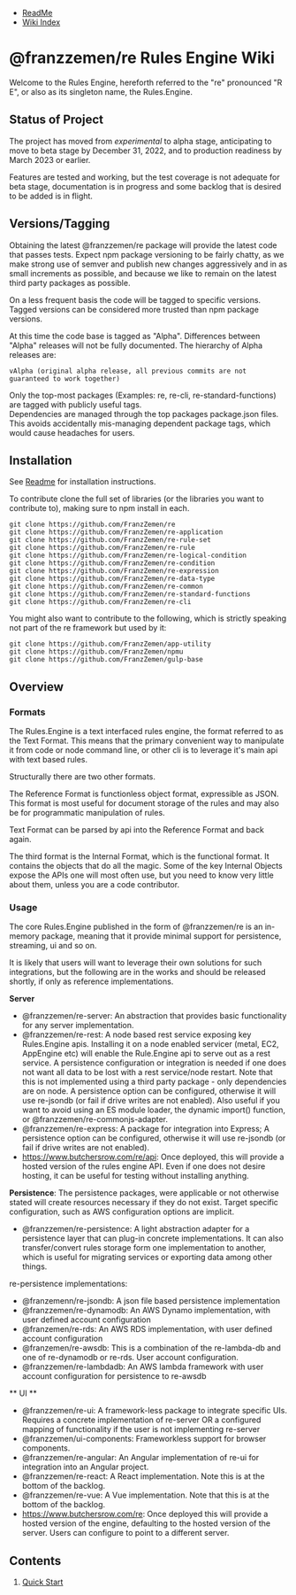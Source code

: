 - [ReadMe](../ReadMe.md)
- [Wiki Index](./WikiIndex.md)

# @franzzemen/re Rules Engine Wiki

Welcome to the Rules Engine, hereforth referred to the "re" pronounced "R E", or also as its singleton name, the
Rules.Engine.

## Status of Project

The project has moved from _experimental_ to alpha stage, anticipating to move to beta stage by December 31, 2022, and
to production readiness by March 2023 or earlier.

Features are tested and working, but the test coverage is not adequate for beta stage, documentation is in progress and
some backlog that is desired to be added is in flight.

## Versions/Tagging

Obtaining the latest @franzzemen/re package will provide the latest code that passes tests. Expect npm package
versioning to be fairly chatty, as we make strong use of semver and publish new changes aggressively and in as small
increments as possible, and because we like to remain on the latest third party packages as possible.

On a less frequent basis the code will be tagged to specific versions. Tagged versions can be considered more trusted
than npm package versions.

At this time the code base is tagged as "Alpha". Differences between "Alpha" releases will not be fully documented. The
hierarchy of Alpha releases are:

    vAlpha (original alpha release, all previous commits are not guaranteed to work together)

Only the top-most packages (Examples: re, re-cli, re-standard-functions) are tagged with publicly useful tags.  
Dependencies are managed through the top packages package.json files. This avoids accidentally mis-managing dependent
package tags, which would cause headaches for users.

## Installation

See [Readme](../ReadMe.md) for installation instructions.

To contribute clone the full set of libraries (or the libraries you want to contribute to), making sure to npm install
in each.

    git clone https://github.com/FranzZemen/re 
    git clone https://github.com/FranzZemen/re-application
    git clone https://github.com/FranzZemen/re-rule-set
    git clone https://github.com/FranzZemen/re-rule
    git clone https://github.com/FranzZemen/re-logical-condition
    git clone https://github.com/FranzZemen/re-condition
    git clone https://github.com/FranzZemen/re-expression
    git clone https://github.com/FranzZemen/re-data-type
    git clone https://github.com/FranzZemen/re-common
    git clone https://github.com/FranzZemen/re-standard-functions
    git clone https://github.com/FranzZemen/re-cli

You might also want to contribute to the following, which is strictly speaking not part of the re framework but used by
it:

    git clone https://github.com/FranzZemen/app-utility
    git clone https://github.com/FranzZemen/npmu
    git clone https://github.com/FranzZemen/gulp-base

## Overview

### Formats

The Rules.Engine is a text interfaced rules engine, the format referred to as the Text Format. This means that the
primary convenient way to manipulate it from code or node command line, or other cli is to leverage it's main api with
text based rules.

Structurally there are two other formats.

The Reference Format is functionless object format, expressible as JSON. This format is most useful for document storage
of the rules and may also be for programmatic manipulation of rules.

Text Format can be parsed by api into the Reference Format and back again.

The third format is the Internal Format, which is the functional format. It contains the objects that do all the magic.
Some of the key Internal Objects expose the APIs one will most often use, but you need to know very little about them,
unless you are a code contributor.

### Usage

The core Rules.Engine published in the form of @franzzemen/re is an in-memory package, meaning that it provide minimal
support for persistence, streaming, ui and so on.

It is likely that users will want to leverage their own solutions for such integrations, but the following are in the
works and should be released shortly, if only as reference implementations.

**Server**

- @franzzemen/re-server:  An abstraction that provides basic functionality for any server implementation.
- @franzzemen/re-rest:  A node based rest service exposing key Rules.Engine apis. Installing it on a node enabled
  servicer (metal, EC2, AppEngine etc) will enable the Rule.Engine api to serve out as a rest service. A persistence
  configuration or integration is needed if one does not want all data to be lost with a rest service/node restart. Note
  that this is not implemented using a third party package - only dependencies are on node. A persistence option can be
  configured, otherwise it will use re-jsondb (or fail if drive writes are not enabled).  Also useful if you want to 
  avoid using an ES module loader, the dynamic import() function, or @franzzemen/re-commonjs-adapter.
- @franzzemen/re-express:  A package for integration into Express; A persistence option can be configured, otherwise it
  will use re-jsondb (or fail if drive writes are not enabled).
- https://www.butchersrow.com/re/api:  Once deployed, this will provide a hosted version of the rules engine API. 
  Even if one does not desire hosting, it can be useful for testing without installing anything.  

**Persistence**:
The persistence packages, were applicable or not otherwise stated will create resources necessary if they do not exist.
Target specific configuration, such as AWS configuration options are implicit.

- @franzzemen/re-persistence:  A light abstraction adapter for a persistence layer that can plug-in concrete
  implementations. It can also transfer/convert rules storage form one implementation to another, which is useful for
  migrating services or exporting data among other things.

re-persistence implementations:

- @franzemenn/re-jsondb:  A json file based persistence implementation
- @franzzemen/re-dynamodb:  An AWS Dynamo implementation, with user defined account configuration
- @franzemen/re-rds: An AWS RDS implementation, with user defined account configuration
- @franzemen/re-awsdb:  This is a combination of the re-lambda-db and one of re-dynamodb or re-rds. User account
  configuration.
- @franzzemen/re-lambdadb:  An AWS lambda framework with user account configuration for persistence to re-awsdb

** UI **

- @franzzemen/re-ui:  A framework-less package to integrate specific UIs.  Requires a concrete implementation of 
  re-server OR a configured mapping of functionality if the user is not implementing re-server
- @franzzemen/ui-components:  Frameworkless support for browser components.
- @franzzemen/re-angular:  An Angular implementation of re-ui for integration into an Angular project.
- @franzzemen/re-react:  A React implementation.  Note this is at the bottom of the backlog.
- @franzzemen/re-vue:  A Vue implementation.  Note that this is at the bottom of the backlog.
- https://www.butchersrow.com/re:  Once deployed this will provide a hosted version of the engine, defaulting to the 
  hosted version of the server.  Users can configure to point to a different server.

## Contents

1. [Quick Start](./quick-start.md#quick-start)



